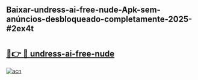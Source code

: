 ## Baixar-undress-ai-free-nude-Apk-sem-anúncios-desbloqueado-completamente-2025-#2ex4t

# <h2><a href="https://ainizakaria.my?title=undress-ai-free-nude&ref=22M">🔗👉 🔴 undress-ai-free-nude</a></h2>

[![acn](https://github.com/user-attachments/assets/0f9c940e-d8b0-45ae-aac7-cd30a18b3e1c)](https://ainizakaria.my?title=undress-ai-free-nude&ref=22M)

